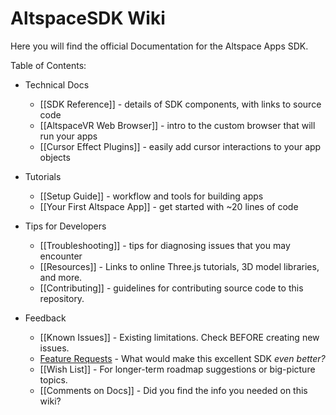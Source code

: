 # AltspaceSDK Wiki

Here you will find the official Documentation for the Altspace Apps SDK.

Table of Contents:

* Technical Docs
    * [[SDK Reference]] - details of SDK components, with links to source code
    * [[AltspaceVR Web Browser]] - intro to the custom browser that will run your apps
    * [[Cursor Effect Plugins]] - easily add cursor interactions to your app objects

* Tutorials
    * [[Setup Guide]] - workflow and tools for building apps
    * [[Your First Altspace App]] - get started with ~20 lines of code

* Tips for Developers
    * [[Troubleshooting]] - tips for diagnosing issues that you may encounter
    * [[Resources]] - Links to online Three.js tutorials, 3D model libraries, and more.
    * [[Contributing]] - guidelines for contributing source code to this repository.

* Feedback
    * [[Known Issues]] - Existing limitations. Check BEFORE creating new issues.
    * [Feature Requests] - What would make this excellent SDK *even better?*  
    * [[Wish List]] - For longer-term roadmap suggestions or big-picture topics.
    * [[Comments on Docs]] - Did you find the info you needed on this wiki?

[Repo README]: https://github.com/AltspaceVR/AltspaceSDK
[Feature Requests]: http://answers.altvr.com/spaces/14/index.html